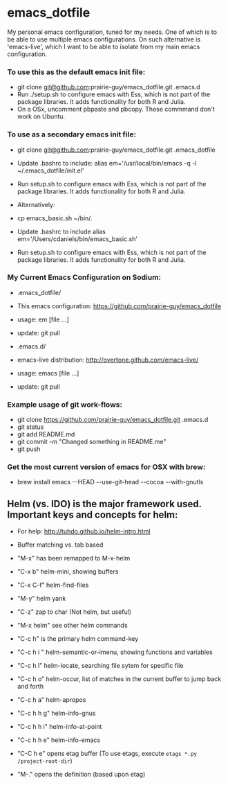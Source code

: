 # emacs_dotfile

My personal emacs configuration, tuned for my needs. One of which is to be able to use multiple emacs configurations. On such alternative is 'emacs-live', which I want to be able to isolate from my main emacs configuration.

### To use this as the default emacs init file:
* git clone git@github.com:prairie-guy/emacs_dotfile.git .emacs.d
* Run ./setup.sh to configure emacs with Ess, which is not part of the package libraries. It adds functionality for both R and Julia.
* On a OSx, uncomment pbpaste and pbcopy. These commmand don't work on Ubuntu.

### To use as a secondary emacs init file:
 * git clone git@github.com:prairie-guy/emacs_dotfile.git .emacs_dotfile
 * Update .bashrc to include: alias em='/usr/local/bin/emacs -q -l ~/.emacs_dotfile/init.el'
 * Run setup.sh to configure emacs with Ess, which is not part of the package libraries. It adds functionality for both R and Julia.
 
 * Alternatively:
 * cp emacs_basic.sh ~/bin/.
  * Update .bashrc to include alias em='/Users/cdaniels/bin/emacs_basic.sh'
* Run setup.sh to configure emacs with Ess, which is not part of the package libraries. It adds functionality for both R and Julia.

### My Current Emacs Configuration on Sodium:
* .emacs_dotfile/
 * This emacs configuration: https://github.com/prairie-guy/emacs_dotfile
 * usage:  em [file ...]
 * update: git pull

* .emacs.d/
 * emacs-live distribution: http://overtone.github.com/emacs-live/
 * usage:  emacs [file ...]
 * update: git pull

### Example usage of git work-flows:
* git clone https://github.com/prairie-guy/emacs_dotfile.git .emacs.d
* git status
* git add README.md
* git commit -m "Changed something in README.me"
* git push

### Get the most current version of emacs for OSX with brew:
* brew install emacs --HEAD --use-git-head --cocoa --with-gnutls

## Helm (vs. IDO) is the major framework used. Important keys and concepts for helm:
* For help: http://tuhdo.github.io/helm-intro.html
* Buffer matching vs. tab based
* "M-x" has been remapped to M-x-helm
* "C-x b" helm-mini, showing buffers
* "C-x C-f" helm-find-files
* "M-y" helm yank
* "C-z" zap to char (Not helm, but useful)
* "M-x helm" see other helm commands
* "C-c h" is the primary helm command-key
* "C-c h i " helm-semantic-or-imenu, showing functions and variables
* "C-c h l" helm-locate, searching file sytem for specific file
* "C-c h o" helm-occur, list of matches in the current buffer to jump back and forth
* "C-c h a" helm-apropos
* "C-c h h g" helm-info-gnus
* "C-c h h i" helm-info-at-point
* "C-c h h e" helm-info-emacs

* "C-C h e" opens etag buffer (To use etags, execute `etags *.py /project-root-dir`)
* "M-." opens the definition (based upon etag)




